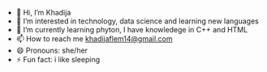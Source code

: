 - 👋 Hi, I’m Khadija
- 👀 I’m interested in technology, data science and learning new languages 
- 🌱 I’m currently learning phyton, I have knowledege in C++ and HTML
- 📫 How to reach me khadijaflem14@gmail.com
- 😄 Pronouns: she/her
- ⚡ Fun fact: i like sleeping

<!---
CoderKhad/CoderKhad is a ✨ special ✨ repository because its `README.md` (this file) appears on your GitHub profile.
You can click the Preview link to take a look at your changes.
--->
